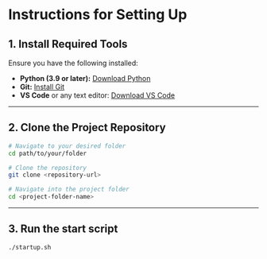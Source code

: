 # **Instructions for Setting Up**

## **1. Install Required Tools**
Ensure you have the following installed:
- **Python (3.9 or later):** [Download Python](https://www.python.org/downloads/)
- **Git:** [Install Git](https://git-scm.com/)
- **VS Code** or any text editor: [Download VS Code](https://code.visualstudio.com/)

---

## **2. Clone the Project Repository**
```bash
# Navigate to your desired folder
cd path/to/your/folder

# Clone the repository
git clone <repository-url>

# Navigate into the project folder
cd <project-folder-name>
```

---

## 3. Run the start script
```bash 
./startup.sh 
